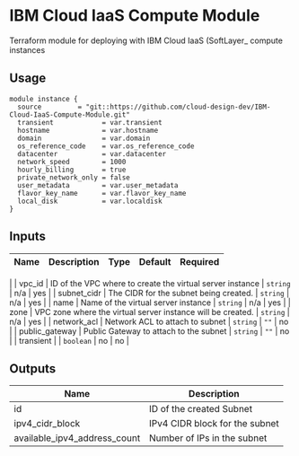 # IBM Cloud IaaS Compute Module
Terraform module for deploying with IBM Cloud IaaS (SoftLayer_ compute instances 


## Usage

```
module instance {
  source         = "git::https://github.com/cloud-design-dev/IBM-Cloud-IaaS-Compute-Module.git"
  transient            = var.transient
  hostname             = var.hostname
  domain               = var.domain
  os_reference_code    = var.os_reference_code
  datacenter           = var.datacenter
  network_speed        = 1000
  hourly_billing       = true
  private_network_only = false
  user_metadata        = var.user_metadata
  flavor_key_name      = var.flavor_key_name
  local_disk           = var.localdisk
}
```

## Inputs

| Name | Description | Type | Default | Required |
|------|-------------|------|---------|:--------:|
| 
| vpc\_id | ID of the VPC where to create the virtual server instance | `string` | n/a | yes |
| subnet\_cidr | The CIDR for the subnet being created. | `string` | n/a | yes |
| name | Name of the virtual server instance | `string` | n/a | yes |
| zone | VPC zone where the virtual server instance will be created. | `string` | n/a | yes |
| network\_acl | Network ACL to attach to subnet | `string` | `""` | no |
| public\_gateway | Public Gateway to attach to the subnet | `string` | `""` | no | 
| transient |  | `boolean` | no | no |

## Outputs

| Name | Description |
|------|-------------|
| id | ID of the created Subnet | 
| ipv4_cidr_block | IPv4 CIDR block for the subnet |
| available_ipv4_address_count | Number of IPs in the subnet  | 
